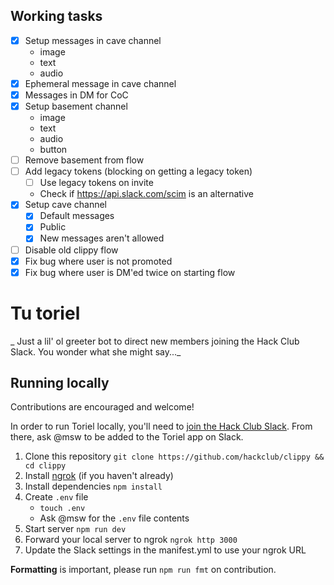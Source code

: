 ## Working tasks

- [x] Setup messages in cave channel
    - image
    - text
    - audio
- [x] Ephemeral message in cave channel
- [x] Messages in DM for CoC
- [x] Setup basement channel
    - image
    - text
    - audio
    - button
- [ ] Remove basement from flow
- [ ] Add legacy tokens (blocking on getting a legacy token)
    - [ ] Use legacy tokens on invite
    - Check if https://api.slack.com/scim is an alternative
- [x] Setup cave channel
    - [x] Default messages
    - [x] Public
    - [x] New messages aren't allowed
- [ ] Disable old clippy flow
- [x] Fix bug where user is not promoted
- [x] Fix bug where user is DM'ed twice on starting flow

# Tu toriel

_ Just a lil' ol greeter bot to direct new members joining the Hack Club Slack. You wonder what she might say..._

## Running locally

Contributions are encouraged and welcome!

In order to run Toriel locally, you'll need to [join the Hack Club Slack](https://hackclub.com/slack). From there, ask @msw to be added to the Toriel app on Slack.

1. Clone this repository
    `git clone https://github.com/hackclub/clippy && cd clippy`
2. Install [ngrok](https://dashboard.ngrok.com/get-started/setup) (if you haven't already)
3. Install dependencies
    `npm install`
4. Create `.env` file
    - `touch .env`
    - Ask @msw for the `.env` file contents
5. Start server
    `npm run dev`
6. Forward your local server to ngrok
    `ngrok http 3000`
7. Update the Slack settings in the manifest.yml to use your ngrok URL

**Formatting** is important, please run `npm run fmt` on contribution.
